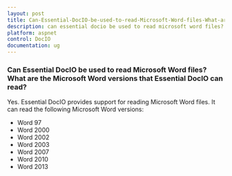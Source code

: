 ```yaml
---
layout: post
title: Can-Essential-DocIO-be-used-to-read-Microsoft-Word-files-What-are-the-Microsoft-Word-versions-that-Essential-DocIO-can-read
description: can essential docio be used to read microsoft word files? what are the microsoft word versions that essential docio can read?
platform: aspnet
control: DocIO
documentation: ug
---
```


### Can Essential DocIO be used to read Microsoft Word files? What are the Microsoft Word versions that Essential DocIO can read?

Yes. Essential DocIO provides support for reading Microsoft Word files. It can read the following Microsoft Word versions:

* Word 97
* Word 2000
* Word 2002
* Word 2003
* Word 2007
* Word 2010
* Word 2013
